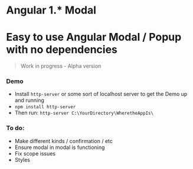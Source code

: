 # Angular 1.*  Modal

# Easy to use Angular Modal / Popup with no dependencies

> Work in progress - Alpha version

### Demo

 - Install `http-server` or some sort of localhost server to get the Demo up and running
 - `npm install http-server`
 - Then run: `http-server C:\YourDirectory\WheretheAppIs\`

### To do:
 - Make different kinds / confirmation / etc
 - Ensure modal in modal is functioning
 - Fix scope issues
 - Styles
